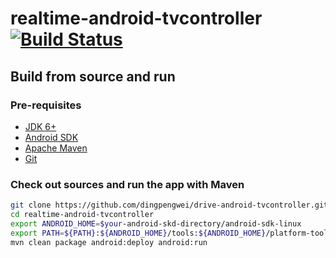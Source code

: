 realtime-android-tvcontroller
  [![Build Status](https://travis-ci.org/dingpengwei/drive-android-tvcontroller.svg?branch=master)](https://travis-ci.org/dingpengwei/drive-android-tvcontroller)
==================


## Build from source and run

### Pre-requisites
- [JDK 6+](https://jdk8.java.net/download.html)
- [Android SDK](http://developer.android.com/sdk/index.html)
- [Apache Maven](http://maven.apache.org/download.html)
- [Git](https://help.github.com/articles/set-up-git)

### Check out sources and run the app with Maven
```bash
git clone https://github.com/dingpengwei/drive-android-tvcontroller.git
cd realtime-android-tvcontroller
export ANDROID_HOME=$your-android-skd-directory/android-sdk-linux
export PATH=${PATH}:${ANDROID_HOME}/tools:${ANDROID_HOME}/platform-tools
mvn clean package android:deploy android:run
```
